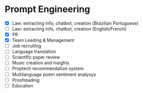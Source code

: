 # Prompt Engineering

- [x] Law: extracting info, chatbot, creation (Brazilian Portuguese)
- [ ] Law: extracting info, chatbot, creation (English/French) 
- [x] PR
- [x] Team Leading & Management
- [ ] Job recruiting
- [ ] Language translation
- [ ] Scientific paper review
- [ ] Music creation and insights
- [ ] Proptech recommendation system
- [ ] Multilanguage poem sentiment analysys
- [ ] Proofreading
- [ ] Education
